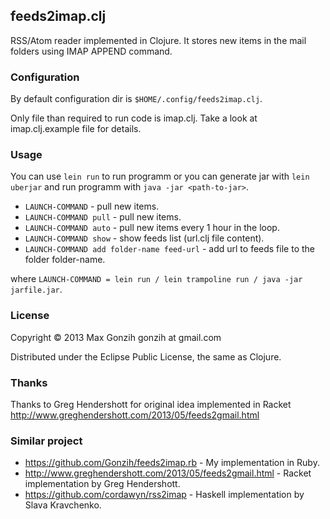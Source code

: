 ## feeds2imap.clj

RSS/Atom reader implemented in Clojure.
It stores new items in the mail folders using IMAP APPEND command.

### Configuration
By default configuration dir is `$HOME/.config/feeds2imap.clj`.

Only file than required to run code is imap.clj. Take a look at imap.clj.example file for details.

### Usage
You can use `lein run` to run programm or you can generate jar with `lein uberjar` and run programm with `java -jar <path-to-jar>`.

* `LAUNCH-COMMAND` - pull new items.
* `LAUNCH-COMMAND pull` - pull new items.
* `LAUNCH-COMMAND auto` - pull new items every 1 hour in the loop.
* `LAUNCH-COMMAND show` - show feeds list (url.clj file content).
* `LAUNCH-COMMAND add folder-name feed-url` - add url to feeds file to the folder folder-name.

where `LAUNCH-COMMAND = lein run / lein trampoline run / java -jar jarfile.jar`.

### License

Copyright © 2013 Max Gonzih gonzih at gmail.com

Distributed under the Eclipse Public License, the same as Clojure.

### Thanks
Thanks to Greg Hendershott for original idea implemented in Racket
http://www.greghendershott.com/2013/05/feeds2gmail.html

### Similar project
* https://github.com/Gonzih/feeds2imap.rb - My implementation in Ruby.
* http://www.greghendershott.com/2013/05/feeds2gmail.html - Racket implementation by Greg Hendershott.
* https://github.com/cordawyn/rss2imap - Haskell implementation by Slava Kravchenko.
